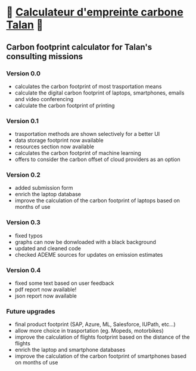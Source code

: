 # 🍃 [Calculateur d'empreinte carbone Talan](https://talan-carbon-footprint-calculator.streamlit.app/) 🍃
## Carbon footprint calculator for Talan's consulting missions

### Version 0.0
- calculates the carbon footprint of most trasportation means
- calculate the digital carbon footprint of laptops, smartphones, emails and video conferencing
- calculate the carbon footprint of printing

### Version 0.1
- trasportation methods are shown selectively for a better UI
- data storage footprint now available
- resources section now available
- calculates the carbon footprint of machine learning
- offers to consider the carbon offset of cloud providers as an option

### Version 0.2
- added submission form
- enrich the laptop database
- improve the calculation of the carbon footprint of laptops based on months of use

### Version 0.3
- fixed typos
- graphs can now be donwloaded with a black background
- updated and cleaned code 
- checked ADEME sources for updates on emission estimates

### Version 0.4
- fixed some text based on user feedback
- pdf report now available!
- json report now available

### Future upgrades
- final product footprint (SAP, Azure, ML, Salesforce, IUPath, etc...) 
- allow more choice in trasportation (eg. Mopeds, motorbikes)
- improve the calculation of flights footprint based on the distance of the flights
- enrich the laptop and smartphone databases
- improve the calculation of the carbon footprint of smartphones based on months of use
